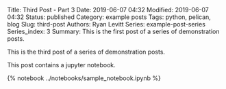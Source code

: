 Title: Third Post - Part 3
Date: 2019-06-07 04:32
Modified: 2019-06-07 04:32
Status: published
Category: example posts
Tags: python, pelican, blog
Slug: third-post
Authors: Ryan Levitt
Series: example-post-series
Series_index: 3
Summary: This is the first post of a series of demonstration posts.

This is the third post of a series of demonstration posts.

This post contains a jupyter notebook.

{% notebook ../notebooks/sample_notebook.ipynb %}